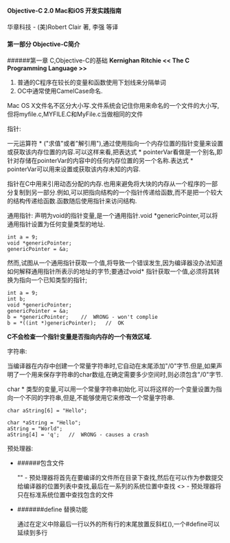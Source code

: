 #### Objective-C 2.0 Mac和iOS 开发实践指南

华章科技 - (美)Robert Clair 著, 李强 等译

#### 第一部分 Objective-C简介
######第一章 C,Objective-C的基础
**Kernighan Ritchie << The C Programming Language >>**

1. 普通的C程序在较长的变量和函数使用下划线来分隔单词
2. OC中通常使用CamelCase命名.

Mac OS X文件名不区分大小写.文件系统会记住你用来命名的一个文件的大小写,但将myfile.c,MYFILE.C和MyFile.c当做相同的文件

指针:

一元运算符 * ("求值"或者"解引用"),通过使用指向一个内存位置的指针变量来设置或获取该内存位置的内容.可以这样来看,把表达式 * pointerVar看做是一个别名,即针对存储在pointerVar的内容中的任何内存位置的另一个名称.表达式 * pointerVar可以用来设置或获取该内存未知的内容.

指针在C中用来引用动态分配的内存.也用来避免将大块的内存从一个程序的一部分复制到另一部分.例如,可以把指向结构的一个指针传递给函数,而不是把一个较大的结构传递给函数.函数随后使用指针来访问结构.

通用指针:
声明为void的指针变量,是一个通用指针.void *genericPointer,可以将通用指针设置为任何变量类型的地址.

```
int a = 9;
void *genericPointer;
genericPointer = &a;
```
然而,试图从一个通用指针获取一个值,将导致一个错误发生,因为编译器没办法知道如何解释通用指针所表示的地址的字节;要通过void* 指针获取一个值,必须将其转换为指向一个已知类型的指针;

```
int a = 9;
int b;
void *genericPointer;
genericPointer = &a;
b = *genericPointer;	//	WRONG - won't complie
b = *((int *)genericPointer);	//	OK
```
**C不会检查一个指针变量是否指向内存的一个有效区域.**

字符串:

当编译器在内存中创建一个常量字符串时,它自动在末尾添加"/0"字节.但是,如果声明了一个用来保存字符串的char数组,在确定需要多少空间时,则必须包含"/0"字节.

char * 类型的变量,可以用一个常量字符串初始化.可以将这样的一个变量设置为指向一个不同的字符串,但是,不能够使用它来修改一个常量字符串.

```
char aString[6] = "Hello";

char *aString = "Hello";
aString = "World";
aString[4] = 'q';	//	WRONG - causes a crash
```
预处理器:

- ######包含文件
	
	"" - 预处理器将首先在要编译的文件所在目录下查找,然后在可以作为参数提交给编译器的位置列表中查找,最后在一系列的系统位置中查找
	<> - 预处理器将只在标准系统位置中查找包含的文件
- #######define
	替换功能
	
	通过在定义中除最后一行以外的所有行的末尾放置反斜杠(\),一个#define可以延续到多行
	


 



